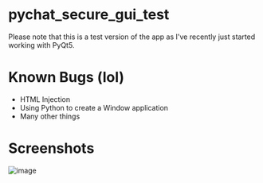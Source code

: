 # pychat_secure_gui_test

Please note that this is a test version of the app as I've recently just started working with PyQt5.

# Known Bugs (lol)
- HTML Injection
- Using Python to create a Window application
- Many other things

# Screenshots
![image](https://user-images.githubusercontent.com/54730301/184194235-6be716bd-c295-48e4-8a34-dab17e21dc42.png)
